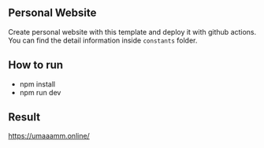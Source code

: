 ## Personal Website

Create personal website with this template and deploy it with github actions.
You can find the detail information inside `constants` folder.

## How to run

- npm install
- npm run dev


## Result
https://umaaamm.online/